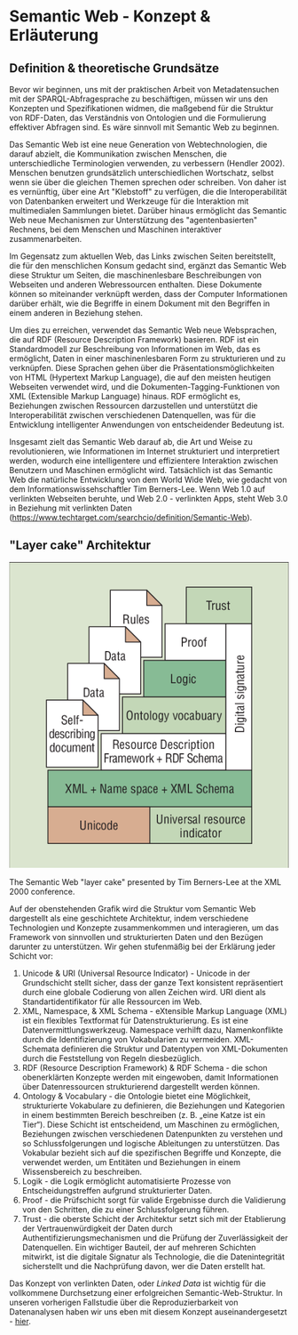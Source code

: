 # Semantic Web - Konzept & Erläuterung
## Definition & theoretische Grundsätze
Bevor wir beginnen, uns mit der praktischen Arbeit von Metadatensuchen mit der SPARQL-Abfragesprache zu beschäftigen, müssen wir uns den Konzepten und Spezifikationen widmen, die maßgebend für die Struktur von RDF-Daten, das Verständnis von Ontologien und die Formulierung effektiver Abfragen sind. Es wäre sinnvoll mit Semantic Web zu beginnen.

Das Semantic Web ist eine neue Generation von Webtechnologien, die darauf abzielt, die Kommunikation zwischen Menschen, die unterschiedliche Terminologien verwenden, zu verbessern (Hendler 2002). Menschen benutzen grundsätzlich unterschiedlichen Wortschatz, selbst wenn sie über die gleichen Themen sprechen oder schreiben. Von daher ist es vernünftig, über eine Art "Klebstoff" zu verfügen, die die Interoperabilität von Datenbanken erweitert und Werkzeuge für die Interaktion mit multimedialen Sammlungen bietet. Darüber hinaus ermöglicht das Semantic Web neue Mechanismen zur Unterstützung des "agentenbasierten" Rechnens, bei dem Menschen und Maschinen interaktiver zusammenarbeiten.

Im Gegensatz zum aktuellen Web, das Links zwischen Seiten bereitstellt, die für den menschlichen Konsum gedacht sind, ergänzt das Semantic Web diese Struktur um Seiten, die maschinenlesbare Beschreibungen von Webseiten und anderen Webressourcen enthalten. Diese Dokumente können so miteinander verknüpft werden, dass der Computer Informationen darüber erhält, wie die Begriffe in einem Dokument mit den Begriffen in einem anderen in Beziehung stehen.

Um dies zu erreichen, verwendet das Semantic Web neue Websprachen, die auf RDF (Resource Description Framework) basieren. RDF ist ein Standardmodell zur Beschreibung von Informationen im Web, das es ermöglicht, Daten in einer maschinenlesbaren Form zu strukturieren und zu verknüpfen. Diese Sprachen gehen über die Präsentationsmöglichkeiten von HTML (Hypertext Markup Language), die auf den meisten heutigen Webseiten verwendet wird, und die Dokumenten-Tagging-Funktionen von XML (Extensible Markup Language) hinaus. RDF ermöglicht es, Beziehungen zwischen Ressourcen darzustellen und unterstützt die Interoperabilität zwischen verschiedenen Datenquellen, was für die Entwicklung intelligenter Anwendungen von entscheidender Bedeutung ist.

Insgesamt zielt das Semantic Web darauf ab, die Art und Weise zu revolutionieren, wie Informationen im Internet strukturiert und interpretiert werden, wodurch eine intelligentere und effizientere Interaktion zwischen Benutzern und Maschinen ermöglicht wird. Tatsächlich ist das Semantic Web die natürliche Entwicklung von dem World Wide Web, wie gedacht von dem Informationswissehschaftler Tim Berners-Lee. Wenn Web 1.0 auf verlinkten Webseiten beruhte, und Web 2.0  - verlinkten Apps, steht Web 3.0 in Beziehung mit verlinkten Daten (https://www.techtarget.com/searchcio/definition/Semantic-Web).

## "Layer cake" Architektur
![The Semantic Web Layer Cake](The-Semantic-Web-layer-cake-presented-by-Tim-Berners-Lee-at-the-XML-2000-conference.png)

The Semantic Web "layer cake" presented by Tim Berners-Lee at the XML 2000 conference.

Auf der obenstehenden Grafik wird die Struktur vom Semantic Web dargestellt als eine geschichtete Architektur, indem verschiedene Technologien und Konzepte zusammenkommen und interagieren, um das Framework von sinnvollen und strukturierten Daten und den Bezügen darunter zu unterstützen.
Wir gehen stufenmäßig bei der Erklärung jeder Schicht vor:
1. Unicode & URI (Universal Resource Indicator) - Unicode in der Grundschicht stellt sicher, dass der ganze Text konsistent repräsentiert durch eine globale Codierung von allen Zeichen wird. URI dient als Standartidentifikator für alle Ressourcen im Web. 
2. XML, Namespace, & XML Schema - eXtensible Markup Language (XML) ist ein flexibles Textformat für Datenstrukturierung. Es ist eine Datenvermittlungswerkzeug. Namespace verhilft dazu, Namenkonflikte durch die Identifizierung von Vokabularien zu vermeiden. XML-Schemata definieren die Struktur und Datentypen von XML-Dokumenten durch die Feststellung von Regeln diesbezüglich.
3. RDF (Resource Description Framework) & RDF Schema - die schon obenerklärten Konzepte werden mit eingewoben, damit Informationen über Datenressourcen strukturierend dargestellt werden können.
4. Ontology & Vocabulary - die Ontologie bietet eine Möglichkeit, strukturierte Vokabulare zu definieren, die Beziehungen und Kategorien in einem bestimmten Bereich beschreiben (z. B. „eine Katze ist ein Tier“). Diese Schicht ist entscheidend, um Maschinen zu ermöglichen, Beziehungen zwischen verschiedenen Datenpunkten zu verstehen und so Schlussfolgerungen und logische Ableitungen zu unterstützen. Das Vokabular bezieht sich auf die spezifischen Begriffe und Konzepte, die verwendet werden, um Entitäten und Beziehungen in einem Wissensbereich zu beschreiben.
5. Logik - die Logik ermöglicht automatisierte Prozesse von Entscheidungstreffen aufgrund strukturierter Daten.
6. Proof - die Prüfschicht sorgt für valide Ergebnisse durch die Validierung von den Schritten, die zu einer Schlussfolgerung führen. 
7. Trust - die oberste Schicht der Architektur setzt sich mit der Etablierung der Vertrauenwürdigkeit der Daten durch Authentifizierungsmechanismen und die Prüfung der Zuverlässigkeit der Datenquellen. 
Ein wichtiger Bauteil, der auf mehreren Schichten mitwirkt, ist die digitale Signatur als Technologie, die die Datenintegrität sicherstellt und die Nachprüfung davon, wer die Daten erstellt hat. 

Das Konzept von verlinkten Daten, oder *Linked Data* ist wichtig für die vollkommene Durchsetzung einer erfolgreichen Semantic-Web-Struktur. In unseren vorherigen Fallstudie über die Reproduzierbarkeit von Datenanalysen haben wir uns eben mit diesem Konzept auseinandergesetzt - [hier](https://quadriga-dk.github.io/Tabelle-Fallstudie-1/Markdown/16_Linked-Data.html).